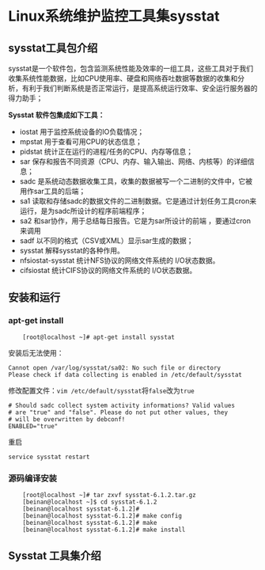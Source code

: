 # Linux系统维护监控工具集sysstat

## sysstat工具包介绍
sysstat是一个软件包，包含监测系统性能及效率的一组工具，这些工具对于我们收集系统性能数据，比如CPU使用率、硬盘和网络吞吐数据等数据的收集和分析，有利于我们判断系统是否正常运行，是提高系统运行效率、安全运行服务器的得力助手；

**Sysstat 软件包集成如下工具：**
- iostat 用于监控系统设备的IO负载情况；
- mpstat 用于查看可用CPU的状态信息；
- pidstat 统计正在运行的进程/任务的CPU、内存等信息；
- sar 保存和报告不同资源（CPU、内存、输入输出、网络、内核等）的详细信息；
- sadc 是系统动态数据收集工具，收集的数据被写一个二进制的文件中，它被用作sar工具的后端；
- sa1 读取和存储sadc的数据文件的二进制数据。它是通过计划任务工具cron来运行，是为sadc所设计的程序前端程序；
- sa2 和sar协作，用于总结每日报告。它是为sar所设计的前端 ，要通过cron来调用
- sadf 以不同的格式（CSV或XML）显示sar生成的数据；
- sysstat 解释sysstat的各种作用。
- nfsiostat-sysstat 统计NFS协议的网络文件系统的 I/O状态数据。
- cifsiostat 统计CIFS协议的网络文件系统的 I/O状态数据。

## 安装和运行

### apt-get install

```
    [root@localhost ~]# apt-get install sysstat
```

安装后无法使用：

```
Cannot open /var/log/sysstat/sa02: No such file or directory
Please check if data collecting is enabled in /etc/default/sysstat
```

修改配置文件：`vim /etc/default/sysstat`将`false`改为`true`

```
# Should sadc collect system activity informations? Valid values
# are "true" and "false". Please do not put other values, they
# will be overwritten by debconf!
ENABLED="true"
```

重启

```
service sysstat restart
```

### 源码编译安装
```
    [root@localhost ~]# tar zxvf sysstat-6.1.2.tar.gz
    [beinan@localhost ~]$ cd sysstat-6.1.2
    [beinan@localhost sysstat-6.1.2]#
    [beinan@localhost sysstat-6.1.2]# make config
    [beinan@localhost sysstat-6.1.2]# make
    [beinan@localhost sysstat-6.1.2]# make install
```

## Sysstat 工具集介绍
